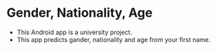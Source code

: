 # Gender, Nationality, Age

- This Android app is a university project.
- This app predicts gander, nationality and age from your first name.
